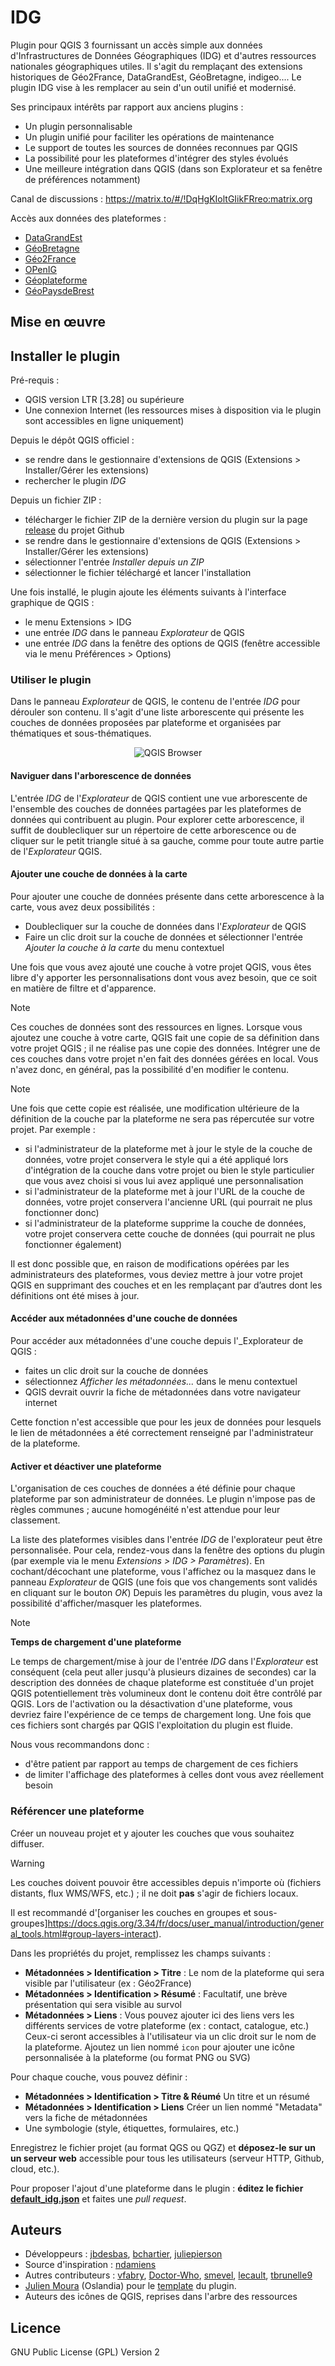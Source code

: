 # IDG

Plugin pour QGIS 3 fournissant un accès simple aux données d'Infrastructures de Données Géographiques (IDG) et d'autres ressources nationales géographiques utiles.
Il s'agit du remplaçant des extensions historiques de Géo2France, DataGrandEst, GéoBretagne, indigeo.... Le plugin IDG vise à les remplacer au sein d'un outil unifié et modernisé.

Ses principaux intérêts par rapport aux anciens plugins :

- Un plugin personnalisable
- Un plugin unifié pour faciliter les opérations de maintenance
- Le support de toutes les sources de données reconnues par QGIS
- La possibilité pour les plateformes d'intégrer des styles évolués
- Une meilleure intégration dans QGIS (dans son Explorateur et sa fenêtre de préférences notamment)

Canal de discussions : <https://matrix.to/#/!DqHgKIoltGIikFRreo:matrix.org>

Accès aux données des plateformes :

- [DataGrandEst](https://datagrandest.fr/)
- [GéoBretagne](https://geobretagne.fr)
- [Géo2France](https://geo2france.fr)
- [OPenIG](https://openig.org)
- [Géoplateforme](https://www.ign.fr/geoplateforme/la-geoplateforme-en-bref)
- [GéoPaysdeBrest](https://geo.brest-metropole.fr/portal/apps/sites/#/geopaysdebrest)

## Mise en œuvre

## Installer le plugin

Pré-requis :

- QGIS version LTR [3.28] ou supérieure
- Une connexion Internet (les ressources mises à disposition via le plugin sont accessibles en ligne uniquement)

Depuis le dépôt QGIS officiel :

- se rendre dans le gestionnaire d'extensions de QGIS (Extensions > Installer/Gérer les extensions)
- rechercher le plugin _IDG_

Depuis un fichier ZIP :

- télécharger le fichier ZIP de la dernière version du plugin sur la page [release](https://github.com/geo2france/idg-qgis-plugin/releases) du projet Github
- se rendre dans le gestionnaire d'extensions de QGIS (Extensions > Installer/Gérer les extensions)
- sélectionner l'entrée _Installer depuis un ZIP_
- sélectionner le fichier téléchargé et lancer l'installation

Une fois installé, le plugin ajoute les éléments suivants à l'interface graphique de QGIS :

- le menu Extensions > IDG
- une entrée _IDG_ dans le panneau _Explorateur_ de QGIS
- une entrée _IDG_ dans la fenêtre des options de QGIS (fenêtre accessible via le menu Préférences > Options)

### Utiliser le plugin

Dans le panneau _Explorateur_ de QGIS, le contenu de l'entrée _IDG_ pour dérouler son contenu. Il s'agit d'une liste arborescente qui présente les couches de données proposées par plateforme et organisées par thématiques et sous-thématiques.

<p align="center">
  <img src="repo/screenshot_browser_1.png" alt="QGIS Browser" />
</p>

#### Naviguer dans l'arborescence de données

L'entrée _IDG_ de l'_Explorateur_ de QGIS contient une vue arborescente de l'ensemble des couches de données partagées par les plateformes de données qui contribuent au plugin. Pour explorer cette arborescence, il suffit de doublecliquer sur un répertoire de cette arborescence ou de cliquer sur le petit triangle situé à sa gauche, comme pour toute autre partie de l'_Explorateur_ QGIS.

#### Ajouter une couche de données à la carte

Pour ajouter une couche de données présente dans cette arborescence à la carte, vous avez deux possibilités :

- Doublecliquer sur la couche de données dans l'_Explorateur_ de QGIS
- Faire un clic droit sur la couche de données et sélectionner l'entrée _Ajouter la couche à la carte_ du menu contextuel

Une fois que vous avez ajouté une couche à votre projet QGIS, vous êtes libre d'y apporter les personnalisations dont vous avez besoin, que ce soit en matière de filtre et d'apparence.

> [!NOTE]
> Ces couches de données sont des ressources en lignes. Lorsque vous ajoutez une couche à votre carte, QGIS fait une copie de sa définition dans votre projet QGIS ; il ne réalise pas une copie des données. Intégrer une de ces couches dans votre projet n'en fait des données gérées en local. Vous n'avez donc, en général, pas la possibilité d'en modifier le contenu.

> [!NOTE]
> Une fois que cette copie est réalisée, une modification ultérieure de la définition de la couche par la plateforme ne sera pas répercutée sur votre projet. Par exemple :
>
> - si l'administrateur de la plateforme met à jour le style de la couche de données, votre projet conservera le style qui a été appliqué lors d'intégration de la couche dans votre projet ou bien le style particulier que vous avez choisi si vous lui avez appliqué une personnalisation
> - si l'administrateur de la plateforme met à jour l'URL de la couche de données, votre projet conservera l'ancienne URL (qui pourrait ne plus fonctionner donc)
> - si l'administrateur de la plateforme supprime la couche de données, votre projet conservera cette couche de données (qui pourrait ne plus fonctionner également)

Il est donc possible que, en raison de modifications opérées par les administrateurs des plateformes, vous deviez mettre à jour votre projet QGIS en supprimant des couches et en les remplaçant par d’autres dont les définitions ont été mises à jour.

#### Accéder aux métadonnées d'une couche de données

Pour accéder aux métadonnées d'une couche depuis l'_Explorateur de QGIS :

- faites un clic droit sur la couche de données
- sélectionnez _Afficher les métadonnées..._ dans le menu contextuel
- QGIS devrait ouvrir la fiche de métadonnées dans votre navigateur internet

Cette fonction n'est accessible que pour les jeux de données pour lesquels le lien de métadonnées a été correctement renseigné par l'administrateur de la plateforme.

#### Activer et déactiver une plateforme

L'organisation de ces couches de données a été définie pour chaque plateforme par son administrateur de données. Le plugin n'impose pas de règles communes ; aucune homogénéité n'est attendue pour leur classement.

La liste des plateformes visibles dans l'entrée _IDG_ de l'explorateur peut être personnalisée. Pour cela, rendez-vous dans la fenêtre des options du plugin (par exemple via le menu _Extensions > IDG > Paramètres_). En cochant/décochant une plateforme, vous l'affichez ou la masquez dans le panneau _Explorateur_ de QGIS (une fois que vos changements sont validés en cliquant sur le bouton _OK_)
Depuis les paramètres du plugin, vous avez la possibilité d'afficher/masquer les plateformes.

> [!NOTE]
> **Temps de chargement d'une plateforme**
>
> Le temps de chargement/mise à jour de l'entrée _IDG_ dans l'_Explorateur_ est conséquent (cela peut aller jusqu'à plusieurs dizaines de secondes) car la description des données de chaque plateforme est constituée d'un projet QGIS potentiellement très volumineux dont le contenu doit être contrôlé par QGIS. Lors de l'activation ou la désactivation d'une plateforme, vous devriez faire l'expérience de ce temps de chargement long. Une fois que ces fichiers sont chargés par QGIS l'exploitation du plugin est fluide.
>
> Nous vous recommandons donc :
>
> - d'être patient par rapport au temps de chargement de ces fichiers
> - de limiter l'affichage des plateformes à celles dont vous avez réellement besoin

### Référencer une plateforme

Créer un nouveau projet et y ajouter les couches que vous souhaitez diffuser.

> [!WARNING]
> Les couches doivent pouvoir être accessibles depuis n'importe où (fichiers distants, flux WMS/WFS, etc.) ; il ne doit **pas** s'agir de fichiers locaux.

Il est recommandé d'[organiser les couches en groupes et sous-groupes]<https://docs.qgis.org/3.34/fr/docs/user_manual/introduction/general_tools.html#group-layers-interact>).

Dans les propriétés du projet, remplissez les champs suivants :

- **Métadonnées > Identification > Titre** : Le nom de la plateforme qui sera visible par l'utilisateur (ex : Géo2France)
- **Métadonnées > Identification > Résumé** : Facultatif, une brève présentation qui sera visible au survol
- **Métadonnées > Liens** : Vous pouvez ajouter ici des liens vers les différents services de votre plateforme (ex : contact, catalogue, etc.)
   Ceux-ci seront accessibles à l'utilisateur via un clic droit sur le nom de la plateforme. Ajoutez un lien nommé `icon` pour ajouter une icône personnalisée à la plateforme (ou format PNG ou SVG)

Pour chaque couche, vous pouvez définir :

- **Métadonnées > Identification > Titre & Réumé** Un titre et un résumé
- **Métadonnées > Identification > Liens** Créer un lien nommé "Metadata" vers la fiche de métadonnées
- Une symbologie (style, étiquettes, formulaires, etc.)

Enregistrez le fichier projet (au format QGS ou QGZ) et **déposez-le sur un un serveur web** accessible pour tous les utilisateurs (serveur HTTP, Github, cloud, etc.).

Pour proposer l'ajout d'une plateforme dans le plugin : **éditez le fichier [default_idg.json](plugin/idg/config/default_idg.json)** et faites une _pull request_.

## Auteurs

- Développeurs : [jbdesbas](https://github.com/jbdesbas), [bchartier](https://github.com/bchartier), [juliepierson](https://github.com/juliepierson)
- Source d'inspiration : [ndamiens](https://github.com/ndamiens)
- Autres contributeurs : [vfabry](https://github.com/vfabry), [Doctor-Who](https://github.com/Doctor-Who), [smevel](https://github.com/smevel), [lecault](https://github.com/lecault), [tbrunelle9](https://github.com/tbrunelle9)
- [Julien Moura](https://github.com/Guts) (Oslandia) pour le [template](https://oslandia.gitlab.io/qgis/template-qgis-plugin/) du plugin.
- Auteurs des icônes de QGIS, reprises dans l'arbre des ressources

## Licence

GNU Public License (GPL) Version 2
